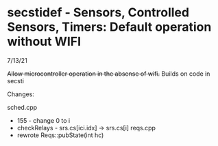 # secstidef - Sensors, Controlled Sensors, Timers: Default operation without WIFI

7/13/21

<s> Allow microcontroller operation in the absense of wifi.</s> Builds on code in secsti

Changes:

sched.cpp 
* 155 - change 0 to i
* checkRelays - srs.cs[ici.idx] -> srs.cs[i]
reqs.cpp   
* rewrote Reqs::pubState(int hc)
